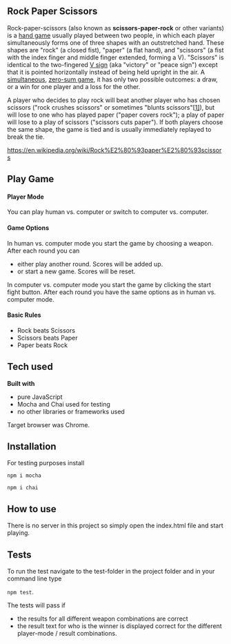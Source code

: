 ## Rock Paper Scissors

Rock-paper-scissors (also known as **scissors-paper-rock** or other variants) is a [hand game](https://en.wikipedia.org/wiki/Hand_game) usually played between two people, in which each player simultaneously forms one of three shapes with an outstretched hand. These shapes are "rock" (a closed fist), "paper" (a flat hand), and "scissors" (a fist with the index finger and middle finger extended, forming a V). "Scissors" is identical to the two-fingered [V sign](https://en.wikipedia.org/wiki/V_sign) (aka "victory" or "peace sign") except that it is pointed horizontally instead of being held upright in the air. A [simultaneous](https://en.wikipedia.org/wiki/Simultaneous_game), [zero-sum game](https://en.wikipedia.org/wiki/Zero-sum_game), it has only two possible outcomes: a draw, or a win for one player and a loss for the other.

A player who decides to play rock will beat another player who has chosen scissors ("rock crushes scissors" or sometimes "blunts scissors"[[1\]](https://en.wikipedia.org/wiki/Rock%E2%80%93paper%E2%80%93scissors#cite_note-1)), but will lose to one who has played paper ("paper covers rock"); a play of paper will lose to a play of scissors ("scissors cuts paper"). If both players choose the same shape, the game is tied and is usually immediately replayed to break the tie.

https://en.wikipedia.org/wiki/Rock%E2%80%93paper%E2%80%93scissors



## Play Game

#### Player Mode

You can play human vs. computer or switch to computer vs. computer.

#### Game Options

In human vs. computer mode you start the game by choosing a weapon. After each round you can 

- either play another round. Scores will be added up. 
- or start a new game. Scores will be reset.

In computer vs. computer mode you start the game by clicking the start fight button. After each round you have the same options as in human vs. computer mode.

#### Basic Rules

- Rock beats Scissors
- Scissors beats Paper
- Paper beats Rock



## Tech used

**Built with**

- pure JavaScript
- Mocha and Chai used for testing
- no other libraries or frameworks used

Target browser was Chrome.



## Installation

For testing purposes install

`npm i mocha`

`npm i chai`



## How to use

There is no server in this project so simply open the index.html file and start playing.



## Tests

To run the test navigate to the test-folder in the project folder and in your command line type 

`npm test`. 

The tests will pass if 

* the results for all different weapon combinations are correct
* the result text for who is the winner is displayed correct for the different player-mode / result combinations.

